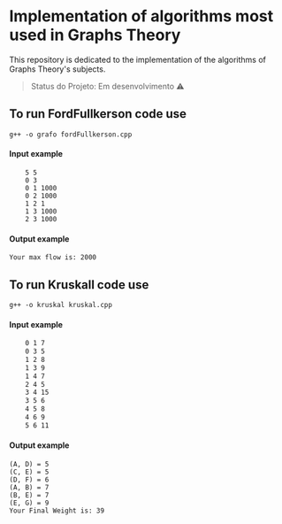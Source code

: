 # Implementation of algorithms most used in Graphs Theory
This repository is dedicated to the implementation of the algorithms of Graphs Theory's subjects.

> Status do Projeto: Em desenvolvimento :warning: 

## To run FordFullkerson code use
    g++ -o grafo fordFullkerson.cpp

#### Input example

``` 
    5 5
    0 3
    0 1 1000
    0 2 1000
    1 2 1
    1 3 1000
    2 3 1000
```    
#### Output example
    Your max flow is: 2000

##

## To run Kruskall code use
    g++ -o kruskal kruskal.cpp

#### Input example

``` 7 11
    0 1 7
    0 3 5
    1 2 8
    1 3 9
    1 4 7
    2 4 5
    3 4 15
    3 5 6
    4 5 8
    4 6 9
    5 6 11
```    
#### Output example
    (A, D) = 5
    (C, E) = 5
    (D, F) = 6
    (A, B) = 7
    (B, E) = 7
    (E, G) = 9
    Your Final Weight is: 39 